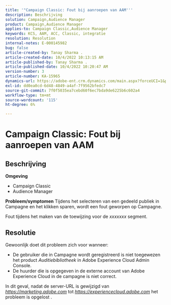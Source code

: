 ```yaml
---
title: '"Campaign Classic: Fout bij aanroepen van AAM'''
description: Beschrijving
solution: Campaign,Audience Manager
product: Campaign,Audience Manager
applies-to: Campaign Classic,Audience Manager
keywords: KCS, AAM, ACC, Classic, integratie
resolution: Resolution
internal-notes: E-000145982
bug: false
article-created-by: Tanay Sharma .
article-created-date: 10/4/2022 10:13:15 AM
article-published-by: Tanay Sharma .
article-published-date: 10/4/2022 10:20:47 AM
version-number: 3
article-number: KA-15965
dynamics-url: https://adobe-ent.crm.dynamics.com/main.aspx?forceUCI=1&pagetype=entityrecord&etn=knowledgearticle&id=a5fa2f27-cd43-ed11-bba2-0022480868ff
exl-id: dd0ea0cd-6d48-4849-a4af-7f9562bfedc7
source-git-commit: 7f0f5035ea7cebd60f6ec7bda9de6225b6c602a4
workflow-type: tm+mt
source-wordcount: '115'
ht-degree: 6%

---
```


# Campaign Classic: Fout bij aanroepen van AAM

## Beschrijving

<b>Omgeving</b>
- Campaign Classic
- Audience Manager



<b>Probleem/symptomen</b>
Tijdens het selecteren van een gedeeld publiek in Campagne en het klikken sparen, wordt een fout geworpen op Campagne.

Fout tijdens het maken van de toewijzing voor de *xxxxxxx* segment.


## Resolutie


Gewoonlijk doet dit probleem zich voor wanneer:

- De gebruiker die in Campagne wordt geregistreerd is niet toegewezen het product *Auditiebibliotheek* in Adobe Experience Cloud Admin Console.
- De huurder die is opgegeven in de externe account van Adobe Experience Cloud in de campagne is niet correct.


In dit geval, nadat de server-URL is gewijzigd van *https://marketing.adobe.com* tot *https://experiencecloud.adobe.com* het probleem is opgelost .
